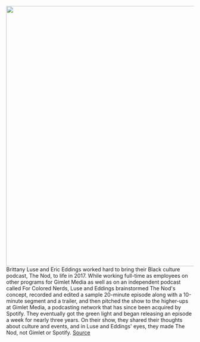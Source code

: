 <img src='https://cdn.vox-cdn.com/thumbor/vuEjYs56lx7s0xPoYGThNsT_-zM=/0x0:3000x3000/1200x675/filters:focal(1170x1668:1650x2148)/cdn.vox-cdn.com/uploads/chorus_image/image/66999863/The_Nod_Logo.0.jpg' width='700px' /><br/>
Brittany Luse and Eric Eddings worked hard to bring their Black culture podcast, The Nod, to life in 2017. While working full-time as employees on other programs for Gimlet Media as well as on an independent podcast called For Colored Nerds, Luse and Eddings brainstormed The Nod's concept, recorded and edited a sample 20-minute episode along with a 10-minute segment and a trailer, and then pitched the show to the higher-ups at Gimlet Media, a podcasting network that has since been acquired by Spotify. They eventually got the green light and began releasing an episode a week for nearly three years. On their show, they shared their thoughts about culture and events, and in Luse and Eddings' eyes, they made The Nod, not Gimlet or Spotify.
<a href='https://www.theverge.com/2020/6/30/21308074/the-nod-spotify-rss-feed-another-round-buzzfeed-podcast-ownership'> Source <a/>